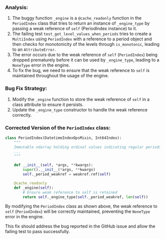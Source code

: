 ### Analysis:
1. The buggy function `_engine` is a `@cache_readonly` function in the `PeriodIndex` class that tries to return an instance of `_engine_type` by passing a weak reference of `self` (PeriodIndex instance) to it.
2. The failing test `test_get_level_values_when_periods` tries to create a `MultiIndex` using `PeriodIndex` with a reference to a period object and then checks for monotonicity of the levels through `is_monotonic`, leading to an `AttributeError`.
3. The error occurs due to the weak reference of `self` (`PeriodIndex`) being dropped prematurely before it can be used by `_engine_type`, leading to a `NoneType` error in the engine.
4. To fix the bug, we need to ensure that the weak reference to `self` is maintained throughout the usage of the engine.

### Bug Fix Strategy:
1. Modify the `_engine` function to store the weak reference of `self` in a class attribute to ensure it persists.
2. Update the `_engine_type` constructor to handle the weak reference correctly.

### Corrected Version of the `PeriodIndex` class:
```python
class PeriodIndex(DatetimeIndexOpsMixin, Int64Index):
    """
    Immutable ndarray holding ordinal values indicating regular periods in time.
    ...
    """

    def __init__(self, *args, **kwargs):
        super().__init__(*args, **kwargs)
        self._period_weakref = weakref.ref(self)

    @cache_readonly
    def _engine(self):
        # Ensure weak reference to self is retained
        return self._engine_type(self._period_weakref, len(self))
```

By modifying the `PeriodIndex` class as shown above, the weak reference to `self` (`PeriodIndex`) will be correctly maintained, preventing the `NoneType` error in the engine.

This fix should address the bug reported in the GitHub issue and allow the failing test to pass successfully.